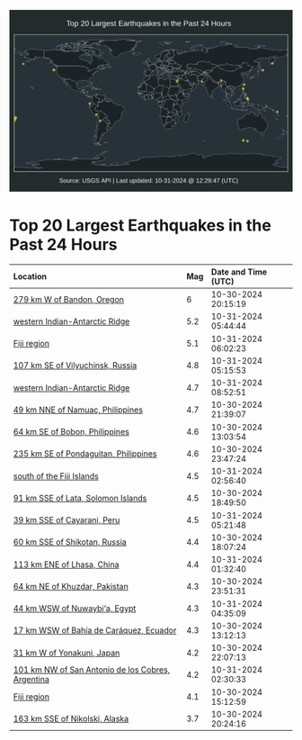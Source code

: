 ![Map](./map.png)

# Top 20 Largest Earthquakes in the Past 24 Hours

| Location | Mag | Date and Time (UTC) |
|:---|:---|:---|
| [279 km W of Bandon, Oregon](https://earthquake.usgs.gov/earthquakes/eventpage/us7000np33) | 6 | 10-30-2024 20:15:19 |
| [western Indian-Antarctic Ridge](https://earthquake.usgs.gov/earthquakes/eventpage/us7000np5g) | 5.2 | 10-31-2024 05:44:44 |
| [Fiji region](https://earthquake.usgs.gov/earthquakes/eventpage/us7000np5i) | 5.1 | 10-31-2024 06:02:23 |
| [107 km SE of Vilyuchinsk, Russia](https://earthquake.usgs.gov/earthquakes/eventpage/us7000np59) | 4.8 | 10-31-2024 05:15:53 |
| [western Indian-Antarctic Ridge](https://earthquake.usgs.gov/earthquakes/eventpage/us7000np5x) | 4.7 | 10-31-2024 08:52:51 |
| [49 km NNE of Namuac, Philippines](https://earthquake.usgs.gov/earthquakes/eventpage/us7000np3w) | 4.7 | 10-30-2024 21:39:07 |
| [64 km SE of Bobon, Philippines](https://earthquake.usgs.gov/earthquakes/eventpage/us7000np03) | 4.6 | 10-30-2024 13:03:54 |
| [235 km SE of Pondaguitan, Philippines](https://earthquake.usgs.gov/earthquakes/eventpage/us7000np45) | 4.6 | 10-30-2024 23:47:24 |
| [south of the Fiji Islands](https://earthquake.usgs.gov/earthquakes/eventpage/us7000np4w) | 4.5 | 10-31-2024 02:56:40 |
| [91 km SSE of Lata, Solomon Islands](https://earthquake.usgs.gov/earthquakes/eventpage/us7000np2k) | 4.5 | 10-30-2024 18:49:50 |
| [39 km SSE of Cayarani, Peru](https://earthquake.usgs.gov/earthquakes/eventpage/us7000np5a) | 4.5 | 10-31-2024 05:21:48 |
| [60 km SSE of Shikotan, Russia](https://earthquake.usgs.gov/earthquakes/eventpage/us7000np2e) | 4.4 | 10-30-2024 18:07:24 |
| [113 km ENE of Lhasa, China](https://earthquake.usgs.gov/earthquakes/eventpage/us7000np4h) | 4.4 | 10-31-2024 01:32:40 |
| [64 km NE of Khuzdar, Pakistan](https://earthquake.usgs.gov/earthquakes/eventpage/us7000np47) | 4.3 | 10-30-2024 23:51:31 |
| [44 km WSW of Nuwaybi‘a, Egypt](https://earthquake.usgs.gov/earthquakes/eventpage/us7000np55) | 4.3 | 10-31-2024 04:35:09 |
| [17 km WSW of Bahía de Caráquez, Ecuador](https://earthquake.usgs.gov/earthquakes/eventpage/us7000np04) | 4.3 | 10-30-2024 13:12:13 |
| [31 km W of Yonakuni, Japan](https://earthquake.usgs.gov/earthquakes/eventpage/us7000np3z) | 4.2 | 10-30-2024 22:07:13 |
| [101 km NW of San Antonio de los Cobres, Argentina](https://earthquake.usgs.gov/earthquakes/eventpage/us7000np4u) | 4.2 | 10-31-2024 02:30:33 |
| [Fiji region](https://earthquake.usgs.gov/earthquakes/eventpage/us7000np0i) | 4.1 | 10-30-2024 15:12:59 |
| [163 km SSE of Nikolski, Alaska](https://earthquake.usgs.gov/earthquakes/eventpage/us7000np34) | 3.7 | 10-30-2024 20:24:16 |
